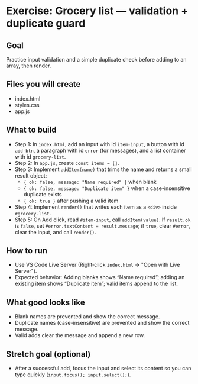 # Exercise: Grocery list — validation + duplicate guard

## Goal

Practice input validation and a simple duplicate check before adding to an array, then render.

## Files you will create

- index.html
- styles.css
- app.js

## What to build

- Step 1: In `index.html`, add an input with id `item-input`, a button with id `add-btn`, a paragraph with id `error` (for messages), and a list container with id `grocery-list`.
- Step 2: In `app.js`, create `const items = []`.
- Step 3: Implement `addItem(name)` that trims the name and returns a small result object:
  - `{ ok: false, message: "Name required" }` when blank
  - `{ ok: false, message: "Duplicate item" }` when a case-insensitive duplicate exists
  - `{ ok: true }` after pushing a valid item
- Step 4: Implement `render()` that writes each item as a `<div>` inside `#grocery-list`.
- Step 5: On Add click, read `#item-input`, call `addItem(value)`. If `result.ok` is `false`, set `#error.textContent = result.message`; if `true`, clear `#error`, clear the input, and call `render()`.

## How to run

- Use VS Code Live Server (Right‑click `index.html` → "Open with Live Server").
- Expected behavior: Adding blanks shows “Name required”; adding an existing item shows “Duplicate item”; valid items append to the list.

## What good looks like

- Blank names are prevented and show the correct message.
- Duplicate names (case-insensitive) are prevented and show the correct message.
- Valid adds clear the message and append a new row.

## Stretch goal (optional)

- After a successful add, focus the input and select its content so you can type quickly (`input.focus(); input.select();`).
